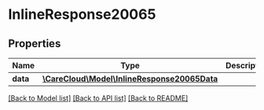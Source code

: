 # InlineResponse20065

## Properties
Name | Type | Description | Notes
------------ | ------------- | ------------- | -------------
**data** | [**\CareCloud\Model\InlineResponse20065Data**](InlineResponse20065Data.md) |  | [optional] 

[[Back to Model list]](../../README.md#documentation-for-models) [[Back to API list]](../../README.md#documentation-for-api-endpoints) [[Back to README]](../../README.md)

